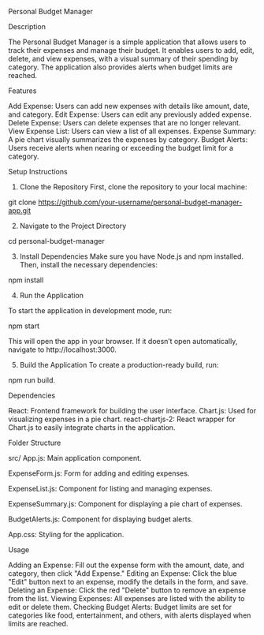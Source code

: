Personal Budget Manager

Description

The Personal Budget Manager is a simple application that allows users to track their expenses and manage their budget. It enables users to add, edit, delete, and view expenses, with a visual summary of their spending by category. The application also provides alerts when budget limits are reached.

Features

Add Expense: Users can add new expenses with details like amount, date, and category.
Edit Expense: Users can edit any previously added expense.
Delete Expense: Users can delete expenses that are no longer relevant.
View Expense List: Users can view a list of all expenses.
Expense Summary: A pie chart visually summarizes the expenses by category.
Budget Alerts: Users receive alerts when nearing or exceeding the budget limit for a category.

Setup Instructions

1. Clone the Repository
First, clone the repository to your local machine:

git clone https://github.com/your-username/personal-budget-manager-app.git

2. Navigate to the Project Directory

cd personal-budget-manager

3. Install Dependencies
Make sure you have Node.js and npm installed. Then, install the necessary dependencies:

npm install

4. Run the Application
   
To start the application in development mode, run:

npm start

This will open the app in your browser. If it doesn’t open automatically, navigate to http://localhost:3000.

5. Build the Application
To create a production-ready build, run:

npm run build.

Dependencies

React: Frontend framework for building the user interface.
Chart.js: Used for visualizing expenses in a pie chart.
react-chartjs-2: React wrapper for Chart.js to easily integrate charts in the application.

Folder Structure

src/
App.js: Main application component.

ExpenseForm.js: Form for adding and editing expenses.

ExpenseList.js: Component for listing and managing expenses.

ExpenseSummary.js: Component for displaying a pie chart of expenses.

BudgetAlerts.js: Component for displaying budget alerts.

App.css: Styling for the application.

Usage

Adding an Expense: Fill out the expense form with the amount, date, and category, then click "Add Expense."
Editing an Expense: Click the blue "Edit" button next to an expense, modify the details in the form, and save.
Deleting an Expense: Click the red "Delete" button to remove an expense from the list.
Viewing Expenses: All expenses are listed with the ability to edit or delete them.
Checking Budget Alerts: Budget limits are set for categories like food, entertainment, and others, with alerts displayed when limits are reached.
